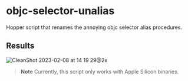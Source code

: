 # objc-selector-unalias
Hopper script that renames the annoying objc selector alias procedures.


## Results

![CleanShot 2023-02-08 at 14 19 29@2x](https://user-images.githubusercontent.com/43831545/217631184-9fadd0b2-9141-476f-bb34-f2f0fab20fdf.png)


> **Note**
> Currently, this script only works with Apple Silicon binaries.
